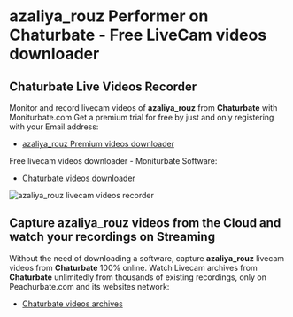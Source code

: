 # azaliya_rouz Performer on Chaturbate - Free LiveCam videos downloader

## Chaturbate Live Videos Recorder

Monitor and record livecam videos of **azaliya_rouz** from **Chaturbate** with Moniturbate.com
Get a premium trial for free by just and only registering with your Email address:
* [azaliya_rouz Premium videos downloader](https://moniturbate.com/request-demo-licence-key.html)

Free livecam videos downloader - Moniturbate Software:
* [Chaturbate videos downloader](https://moniturbate.com/moniturbate-download-software.html)

![azaliya_rouz livecam videos recorder](https://peachurnet.com/templates/moniturbate-software.png)


## Capture azaliya_rouz videos from the Cloud and watch your recordings on Streaming

Without the need of downloading a software, capture **azaliya_rouz** livecam videos from **Chaturbate** 100% online.
Watch Livecam archives from **Chaturbate** unlimitedly from thousands of existing recordings, only on Peachurbate.com and its websites network:
* [Chaturbate videos archives](https://peachurnet.com/)